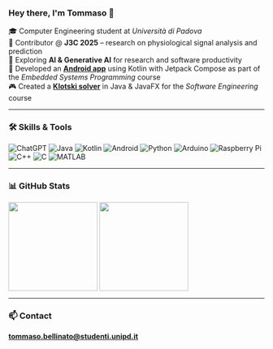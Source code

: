 ### Hey there, I'm Tommaso 👋

🎓 Computer Engineering student at *Università di Padova*  
🧠 Contributor @ **J3C 2025** – research on physiological signal analysis and prediction  
🤖 Exploring **AI & Generative AI** for research and software productivity  
📱 Developed an [**Android app**](https://github.com/bellins14/HueHarvester) using Kotlin with Jetpack Compose as part of the *Embedded Systems Programming* course  
🎮 Created a [**Klotski solver**](https://bellins14.github.io/klotski_gruppo2/) in Java & JavaFX for the *Software Engineering* course 

---

### 🛠️ Skills & Tools

![ChatGPT](https://img.shields.io/badge/chatGPT-74aa9c?style=for-the-badge&logo=openai&logoColor=white)
![Java](https://img.shields.io/badge/java-%23ED8B00.svg?style=for-the-badge&logo=openjdk&logoColor=white)
![Kotlin](https://img.shields.io/badge/kotlin-%237F52FF.svg?style=for-the-badge&logo=kotlin&logoColor=white)
![Android](https://img.shields.io/badge/Android-3DDC84?style=for-the-badge&logo=android&logoColor=white)
![Python](https://img.shields.io/badge/Python-3776AB?style=for-the-badge&logo=python&logoColor=white)
![Arduino](https://img.shields.io/badge/-Arduino-00979D?style=for-the-badge&logo=Arduino&logoColor=white)
![Raspberry Pi](https://img.shields.io/badge/-Raspberry_Pi-C51A4A?style=for-the-badge&logo=Raspberry-Pi)
![C++](https://img.shields.io/badge/C++-00599C?style=for-the-badge&logo=c%2b%2b&logoColor=white)
![C](https://img.shields.io/badge/c-%2300599C.svg?style=for-the-badge&logo=c&logoColor=white)
![MATLAB](https://img.shields.io/badge/MATLAB-0076A8?style=for-the-badge&logo=mathworks&logoColor=white)

---

### 📊 GitHub Stats

<picture>
  <source
    srcset="https://github-readme-stats.vercel.app/api?username=bellins14&theme=catppuccin_mocha&show_icons=true&count_private=true"
    media="(prefers-color-scheme: dark)"
  />
  <source
    srcset="https://github-readme-stats.vercel.app/api?username=bellins14&theme=catppuccin_latte&show_icons=true&count_private=true"
    media="(prefers-color-scheme: light), (prefers-color-scheme: no-preference)"
  />
  <img height=175 align="center" src="https://github-readme-stats.vercel.app/api?username=bellins14&theme=catppuccin_latte&show_icons=true&count_private=true" />
</picture>

<picture>
  <source
    srcset="https://github-readme-stats.vercel.app/api/top-langs?username=bellins14&theme=catppuccin_mocha&langs_count=20&count_private=true&hide_progress=true&card_width=320"
    media="(prefers-color-scheme: dark)"
  />
  <source
    srcset="https://github-readme-stats.vercel.app/api/top-langs?username=bellins14&theme=catppuccin_latte&langs_count=20&count_private=true&hide_progress=true&card_width=320"
    media="(prefers-color-scheme: light), (prefers-color-scheme: no-preference)"
  />
  <img height=175 align="center" src="https://github-readme-stats.vercel.app/api/top-langs?username=bellins14&theme=catppuccin_latte&langs_count=20&count_private=true&hide_progress=true&card_width=320" />
</picture>

---

### 📫 Contact

**tommaso.bellinato@studenti.unipd.it**



<!--
**bellins14/bellins14** is a ✨ _special_ ✨ repository because its `README.md` (this file) appears on your GitHub profile.

Here are some ideas to get you started:

- 🔭 I’m currently working on ...
- 🌱 I’m currently learning ...
- 👯 I’m looking to collaborate on ...
- 🤔 I’m looking for help with ...
- 💬 Ask me about ...
- 📫 How to reach me: ...
- 😄 Pronouns: ...
 ⚡ Fun fact: ...
>
